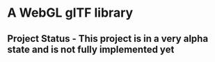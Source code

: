 # A WebGL glTF library

## Project Status - This project is in a very alpha state and is not fully implemented yet